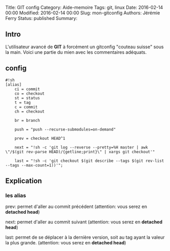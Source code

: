 Title: GIT config
Category: Aide-memoire
Tags: git, linux
Date: 2016-02-14 00:00
Modified: 2016-02-14 00:00
Slug: mon-gitconfig
Authors: Jérémie Ferry
Status: published
Summary:

## Intro

L'utilisateur avancé de **GIT** à forcément un gitconfig "couteau suisse" sous la main.
Voici une partie du mien avec les commentaires adéquats.

## config

    #!sh
    [alias]
        ci = commit
        co = checkout
        st = status
        t = tag
        c = commit
        ch = checkout

        br = branch

        push = "push --recurse-submodules=on-demand"

        prev = checkout HEAD^1

        next = "!sh -c 'git log --reverse --pretty=%H master | awk \"/$(git rev-parse HEAD)/{getline;print}\" | xargs git checkout'"

        last = "!sh -c 'git checkout $(git describe --tags $(git rev-list --tags --max-count=1))'";

## Explication

### les alias

prev: permet d'aller au commit précédent (attention: vous serez en **detached head**)

next: permet d'aller au commit suivant (attention: vous serez en **detached head**)

last: permet de se déplacer à la dernière version, soit au tag ayant la valeur la plus grande. (attention: vous serez en **detached head**)

